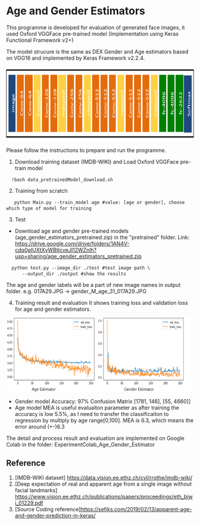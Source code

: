 # Age and Gender Estimators

This programme is developed for evaluation of generated face images, it used Oxford VGGFace pre-trained model (Implementation using Keras Functional Framework v2+)

The model strucure is the same as DEX Gender and Age estimators based on VGG16 and implemented by Keras Framework v2.2.4.
<p align="center">
  <img src="output/vgg-face-model.png" height="200",width="800">  
</p>

Please follow the instructions to prepare and run the programme.
1. Download training dataset (IMDB-WIKI) and Load Oxford VGGFace pre-train model 
```
  !bash data_pretrainedModel_download.sh 
```
2. Training from scratch
```
   python Main.py --train_model age #value: [age or gender], choose which type of model for training
```

3. Test
* Download age and gender pre-trained models (age_gender_estimators_pretrained.zip) in the "pretrained" folder. 
Link: https://drive.google.com/drive/folders/1AN4V-cdq0pIUXtXyWBtIcveJI12WZnlh?usp=sharing/age_gender_estimators_pretrained.zip

```
  python test.py --image_dir ./test #test image path \
      --output_dir ./output #show the results
```
The age and gender labels will be a part of new image names in output folder.
e.g. 017A29.JPG -> gender_M_age_31_017A29.JPG

4. Training result and evaluation
It shows training loss and validation loss for age and gender estimators.
<p align="center">
  <img src="output/agegenderloss.PNG" height="200",width="800">  
</p>

- Gender model
Accuracy: 97%
Confusion Matrix
       [1781,  146],
       [55, 4660]]
- Age model
MEA is useful evaluaiton parameter as after training the accuracy is low 5.5%, as I need to transfer the classificaiton to regression by multiply by age range[0,100]. 
MEA is 6.3, which means the error around (+-)6.3 

The detail and process result and evaluation are implemented on Google Colab in the folder: ExperimentColab_Age_Gender_Estimator

## Reference
1. [IMDB-WIKI dataset] https://data.vision.ee.ethz.ch/cvl/rrothe/imdb-wiki/
2. [Deep expectation of real and apparent age from a single image without facial landmarks]
    https://www.vision.ee.ethz.ch/publications/papers/proceedings/eth_biwi_01229.pdf
3. [Source Coding reference]https://sefiks.com/2019/02/13/apparent-age-and-gender-prediction-in-keras/